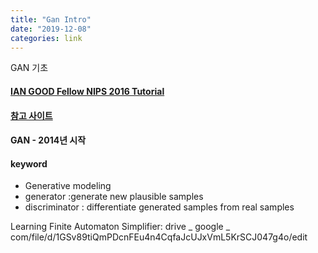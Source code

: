 ```yaml
---
title: "Gan Intro"
date: "2019-12-08"
categories: link
---
```

GAN 기초

#### [IAN GOOD Fellow NIPS 2016 Tutorial](https://www.youtube.com/watch?v=HGYYEUSm-0Q)

#### [참고 사이트](https://machinelearningmastery.com/resources-for-getting-started-with-generative-adversarial-networks/) 

#### GAN - 2014년 시작

#### keyword

* Generative modeling
* generator :generate new plausible samples
* discriminator : differentiate generated samples from real samples



Learning Finite Automaton Simplifier: drive _ google _ com/file/d/1GSv89tiQmPDcnFEu4n4CqfaJcUJxVmL5KrSCJ047g4o/edit